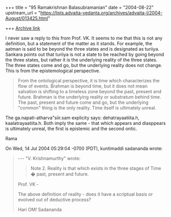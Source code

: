 +++
title = "95 Ramakrishnan Balasubramanian"
date = "2004-08-22"
upstream_url = "https://lists.advaita-vedanta.org/archives/advaita-l/2004-August/013425.html"

+++
[Archive link](https://lists.advaita-vedanta.org/archives/advaita-l/2004-August/013425.html)

I never saw a reply to this from Prof. VK. It seems to me that this is
not any definition, but a statement of the matter as it stands. For
example, the aatman is said to be beyond the three states and is
designated as turiiya. Sankara points out that turiiya is not a state
to be reached by going beyond the three states, but rather it is the
underlying reality of the three states. The three states come and go,
but the underlying reality does not change. This is from the
epistemological perspective.

>From the ontological perspective, it is time which characterizes the
flow of events. Brahman is beyond time, but it does not mean salvation
is shifting to a timeless zone beyond the past, present and future.
Brahman is the underlying reality or substratum behind time. The past,
present and future come and go, but the underlying "common" thing is
the only reality. Time itself is ultimately unreal.

The ga.napati-atharva"siir.sam explicity says: dehatrayaatiita.h,
kaalatrayaatiita.h. Both imply the same - that which appears and
diasppears is ultimately unreal, the first is epistemic and the second
ontic.

Rama

On Wed, 14 Jul 2004 05:29:04 -0700 (PDT), kuntimaddi sadananda
<kuntimaddisada at yahoo.com> wrote:
> --- "V. Krishnamurthy" <profvk at yahoo.com> wrote:
> 
> >
> > Note 2. Reality is that which exists in the three stages of
> > Time � past, present and future.
> 
> Prof. VK -
> 
> The above definition of reality - does it have a scriptual basis or
> evolved out of deductive process?
> 
> Hari OM!
> Sadananda
>

